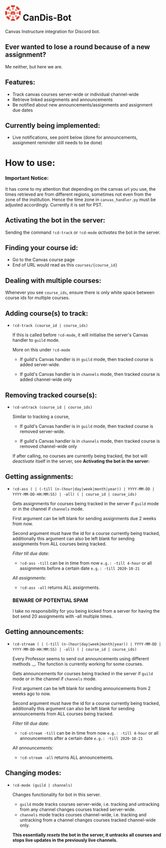 # <img src="canvas_discord_logo.png" alt="drawing" width="50"/> CanDis-Bot 
Canvas Instructure integration for Discord bot.

## Ever wanted to lose a round because of a new assignment?
Me neither, but here we are.

## Features:
- Track canvas courses server-wide or individual channel-wide
- Retrieve linked assignments and announcements
- Be notified about new announcements/assignments and assignment due dates

## Currently being implemented:
- Live notifications, see point below (done for announcements, assignment reminder still needs to be done)

# How to use:

### Important Notice: 
It has come to my attention that depending on the canvas url you use, the times retrieved are from different regions, sometimes not even from the zone of the institution. Hence the time zone in `canvas_handler.py` must be adjusted accordingly. Currently it is set for PST.

## Activating the bot in the server:
Sending the command `!cd-track` or `!cd-mode` *activates* the bot in the server.

## Finding your course id:
- Go to the Canvas course page
- End of URL would read as this `courses/{course_id}`

## Dealing with multiple courses:
Whenever you see `course_ids`, ensure there is only white space between course ids for multiple courses.

## Adding course(s) to track:
- `!cd-track (course_id | course_ids)`
  
    If this is called before `!cd-mode`, it will initialise the server's Canvas handler to `guild` mode. 
    
    More on this under `!cd-mode`

    - If guild's Canvas handler is in `guild` mode, then tracked course is added server-wide.

    - If guild's Canvas handler is in `channels` mode, then tracked course is added channel-wide only
    
    

## Removing tracked course(s):
- `!cd-untrack (course_id | course_ids)`

    Similar to tracking a course,
    - If guild's Canvas handler is in `guild` mode, then tracked course is removed server-wide.

    - If guild's Canvas handler is in `channels` mode, then tracked course is removed channel-wide only

    If after calling, no courses are currently being tracked, the bot will *deactivate* itself in the server, see **Activating the bot in the server:**

## Getting assignments:
- `!cd-ass ( | (-till (n-(hour|day|week|month|year)) | YYYY-MM-DD | YYYY-MM-DD-HH:MM:SS) | -all) ( | course_id | course_ids)`

    Gets assignments for courses being tracked in the server if `guild` mode or in the channel if `channels` mode.
    
    First argument can be left blank for sending assignments due 2 weeks from now.

    Second argument must have the id for a course currently being tracked, additionally this argument can also be left blank for sending assignments from ALL courses being tracked.
 
    *Filter till due date:*
    - `!cd-ass -till` can be in time from now `e.g.: -till 4-hour` or all assignments before a certain date `e.g.: -till 2020-10-21`

    *All assignments:*
    - `!cd-ass -all` returns ALL assignments.
    
    ### **BEWARE OF POTENTIAL SPAM**
    
    I take no responsibility for you being kicked from a server for having the bot send 20 assignments with -all multiple times.

## Getting announcements:
- `!cd-stream ( | (-till (n-(hour|day|week|month|year)) | YYYY-MM-DD | YYYY-MM-DD-HH:MM:SS) | -all) ( | course_id | course_ids)`

    Every Professor seems to send out announcements using different methods ._. The function is currently working for some courses.

    Gets announcements for courses being tracked in the server if `guild` mode or in the channel if `channels` mode.
    
    First argument can be left blank for sending announcements from 2 weeks ago to now.

    Second argument must have the id for a course currently being tracked, additionally this argument can also be left blank for sending announcements from ALL courses being tracked.
 
    *Filter till due date:*
    - `!cd-stream -till` can be in time from now `e.g.: -till 4-hour` or all announcements after a certain date `e.g.: -till 2020-10-21`

    *All announcements:*
    - `!cd-stream -all` returns ALL announcements.

## Changing modes:
- `!cd-mode (guild | channels)`

    Changes functionality for bot in this server.
    - `guild` mode tracks courses server-wide, i.e. tracking and untracking from any channel changes courses tracked server-wide.
    - `channels` mode tracks courses channel-wide, i.e. tracking and untracking from a channel changes courses tracked channel-wide only.

    **This essentially *resets* the bot in the server, it untracks all courses and stops live updates in the previously live channels.**


    

    
